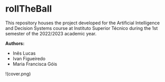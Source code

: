 # rollTheBall

This repository houses the project developed for the Artificial Intelligence and Decision Systems course at Instituto Superior Técnico during the 1st semester of the 2022/2023 academic year.

**Authors:**
- Inês Lucas
- Ivan Figueiredo
- Maria Francisca Góis

!(cover.png)
